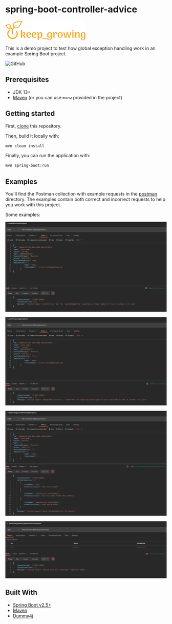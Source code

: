# spring-boot-controller-advice

[![keep_growing logo](readme-images/logo_250x60.png)](https://keepgrowing.in/)

This is a demo project to test how global exception handling work in an example Spring Boot project.

![GitHub](https://img.shields.io/github/license/little-pinecone/spring-boot-controller-advice)

## Prerequisites

* JDK 13+
* [Maven](https://maven.apache.org/) (or you can use `mvnw` provided in the project)

## Getting started

First, [clone](https://docs.github.com/en/github/creating-cloning-and-archiving-repositories/cloning-a-repository-from-github/cloning-a-repository)
this repository.

Then, build it locally with:

```bash
mvn clean install
```

Finally, you can run the application with:

```bash
mvn spring-boot:run
```

## Examples

You'll find the Postman collection with example requests in the [postman](https://github.com/little-pinecone/spring-boot-controller-advice/tree/master/postman) directory. 
The examples contain both correct and incorrect requests to help you work with this project.

Some examples:

![invalid format](readme-images/invalid-format-exception-postman.png)

![json processing](readme-images/json-processing-exception-postman.png)

![method argument not valid](readme-images/method-argument-not-valid-postman.png)

![method argument type mismatch](readme-images/method-argument-type-mismatch-postman.png)

## Built With

* [Spring Boot v2.5+](https://spring.io/projects/spring-boot)
* [Maven](https://maven.apache.org/)
* [Dummy4j](https://daniel-frak.github.io/dummy4j/)